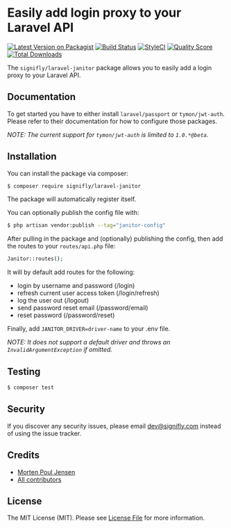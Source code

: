 # Easily add login proxy to your Laravel API

[![Latest Version on Packagist](https://img.shields.io/packagist/v/signifly/laravel-janitor.svg?style=flat-square)](https://packagist.org/packages/signifly/laravel-janitor)
[![Build Status](https://img.shields.io/travis/signifly/laravel-janitor/master.svg?style=flat-square)](https://travis-ci.org/signifly/laravel-janitor)
[![StyleCI](https://styleci.io/repos/173741214/shield?branch=master)](https://styleci.io/repos/173741214)
[![Quality Score](https://img.shields.io/scrutinizer/g/signifly/laravel-janitor.svg?style=flat-square)](https://scrutinizer-ci.com/g/signifly/laravel-janitor)
[![Total Downloads](https://img.shields.io/packagist/dt/signifly/laravel-janitor.svg?style=flat-square)](https://packagist.org/packages/signifly/laravel-janitor)

The `signifly/laravel-janitor` package allows you to easily add a login proxy to your Laravel API.

## Documentation
To get started you have to either install `laravel/passport` or `tymon/jwt-auth`. Please refer to their documentation for how to configure those packages.

*NOTE: The current support for `tymon/jwt-auth` is limited to `1.0.*@beta`.*

## Installation

You can install the package via composer:

```bash
$ composer require signifly/laravel-janitor
```

The package will automatically register itself.


You can optionally publish the config file with:

```bash
$ php artisan vendor:publish --tag="janitor-config"
```

After pulling in the package and (optionally) publishing the config, then add the routes to your `routes/api.php` file:

```php
Janitor::routes();
```

It will by default add routes for the following:
- login by username and password (/login)
- refresh current user access token (/login/refresh)
- log the user out (/logout)
- send password reset email (/password/email)
- reset password (/password/reset)

Finally, add `JANITOR_DRIVER=driver-name` to your .env file. 

*NOTE: It does not support a default driver and throws an `InvalidArgumentException` if omitted.*

## Testing
```bash
$ composer test
```

## Security

If you discover any security issues, please email dev@signifly.com instead of using the issue tracker.

## Credits

- [Morten Poul Jensen](https://github.com/pactode)
- [All contributors](../../contributors)

## License

The MIT License (MIT). Please see [License File](LICENSE.md) for more information.
